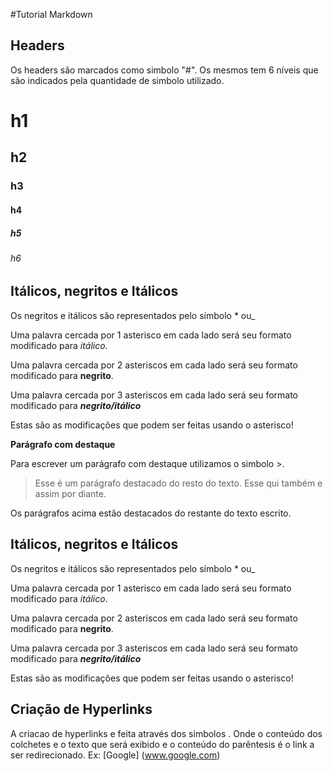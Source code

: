 #Tutorial Markdown

## Headers

Os headers são marcados como simbolo "#". Os mesmos tem 6 níveis que são indicados pela quantidade de simbolo utilizado. 

# h1

## h2

### h3

#### h4

##### h5

###### h6

## Itálicos, negritos e Itálicos
Os negritos e itálicos são representados pelo símbolo * ou_

Uma palavra cercada por 1 asterisco em cada lado será seu formato 
modificado para *itálico*. 

Uma palavra cercada por 2 asteriscos em cada lado será seu formato 
modificado para **negrito**.

Uma palavra cercada por 3 asteriscos em cada lado será seu formato 
modificado para ***negrito/itálico***

Estas são as modificações que podem ser feitas usando o asterisco! 

**Parágrafo com destaque**

Para escrever um parágrafo com destaque utilizamos o simbolo >.

>Esse é um parágrafo destacado do resto do texto. Esse qui também e assim por diante.

Os parágrafos acima estão destacados do restante do texto escrito.

## Itálicos, negritos e Itálicos
Os negritos e itálicos são representados pelo símbolo * ou_

Uma palavra cercada por 1 asterisco em cada lado será seu formato 
modificado para *itálico*. 

Uma palavra cercada por 2 asteriscos em cada lado será seu formato 
modificado para **negrito**.

Uma palavra cercada por 3 asteriscos em cada lado será seu formato 
modificado para ***negrito/itálico***

Estas são as modificações que podem ser feitas usando o asterisco! 

## Criação de Hyperlinks
A criacao de hyperlinks e feita através dos simbolos []().
Onde o conteúdo dos colchetes e o texto que será exibido 
e o conteúdo do parêntesis é o link a ser redirecionado. 
Ex: [Google] (www.google.com)


